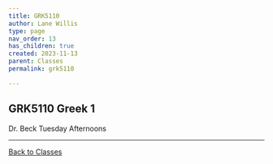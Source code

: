 ```yaml
---
title: GRK5110
author: Lane Willis
type: page
nav_order: 13
has_children: true
created: 2023-11-13
parent: Classes
permalink: grk5110

---
```


## GRK5110 Greek 1

Dr. Beck
Tuesday Afternoons

---

[Back to Classes](/notes/classes)